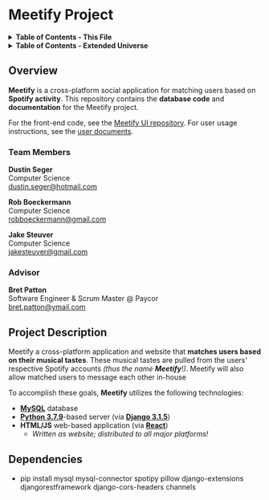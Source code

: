 # Meetify Project 

<details><summary><strong>Table of Contents - This File</strong></summary>

- [Overview](#overview)
    - [Team Members](#team-members)
    - [Advisor](#advisor)
- [Project Description](#project-description)

</details>

<details><summary><strong>Table of Contents - Extended Universe</strong></summary>

- [User Documents](docs/user_docs/user_docs.md)
- [User Stories](docs/user_stories.md)
- [Design Diagrams](docs/design_diagrams.pdf)
- Project Progress
    - [Tasks](docs/tasks.md)
    - [Milestones](docs/milestones/milestones.md)
    - [Timeline](docs/milestones/timeline.png)
    - [Effort Matrix](docs/milestones/effort_matrix.png)
- Midterm Presentation
    - [Video Presentation](https://youtu.be/nDZ-knLTBqw)
    - [Slides](docs/midterm_presentation/midterm_presentation.pdf)
- Self-Assessment Essays From...
    - [Rob Boeckermann](docs/assessments/Rob-Boeckermann-Assessment.md)
    - [Dustin Seger](docs/assessments/Dustin-Seger-Assessment.md)
    - [Jake Steuver](docs/assessments/Jake-Steuver-Assessment.md)
- Professional Biographies From...
    - [Rob Boeckermann](docs/bios/rob-boeckermann-bio.pdf)
    - [Dustin Seger](docs/bios/dustin-seger-bio.md)
    - [Jake Steuver](docs/bios/jake-steuver-bio.md)
- [Appendix](docs/appendix.md)

</details>

## Overview

**Meetify** is a cross-platform social application for matching users based on
**Spotify activity**. This repository contains the **database code** and
**documentation** for the Meetify project.

For the front-end code, see the [Meetify UI
repository](https://github.com/segeeslice/Meetify-UI). For user usage
instructions, see the [user documents](docs/user_docs/user_docs.md).

### Team Members
**Dustin Seger**  
Computer Science  
dustin.seger@hotmail.com

**Rob Boeckermann**  
Computer Science  
robboeckermann@gmail.com

**Jake Steuver**  
Computer Science  
jakesteuver@gmail.com  

### Advisor
**Bret Patton**  
Software Engineer & Scrum Master @ Paycor  
bret.patton@ymail.com

## Project Description

Meetify a cross-platform application and website that **matches users based on
their musical tastes**. These musical tastes are pulled from the users'
respective Spotify accounts *(thus the name __Meetify__!)*. Meetify will also allow
matched users to message each other in-house 

To accomplish these goals, **Meetify** utilizes the following technologies:

- [**MySQL**](https://www.mysql.com/) database
- [**Python 3.7.9**](https://www.python.org/)-based server (via [**Django 3.1.5**](https://www.djangoproject.com/))
- **HTML/JS** web-based application (via [**React**](https://reactjs.org/))
    - *Written as website; distributed to all major platforms!*

## Dependencies

- pip install mysql mysql-connector spotipy pillow django-extensions djangorestframework django-cors-headers channels
